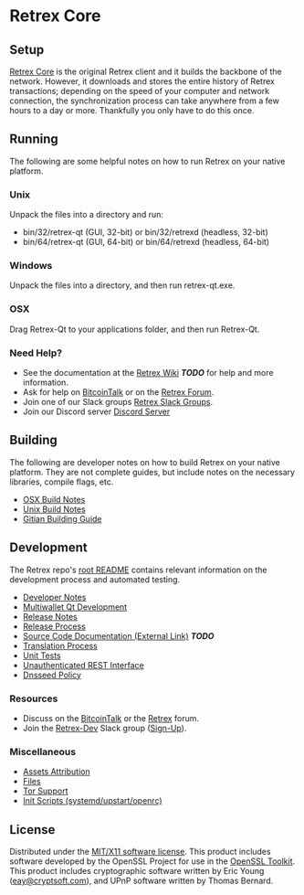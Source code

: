Retrex Core
=====================

Setup
---------------------
[Retrex Core](http://retrex.org/wallet) is the original Retrex client and it builds the backbone of the network. However, it downloads and stores the entire history of Retrex transactions; depending on the speed of your computer and network connection, the synchronization process can take anywhere from a few hours to a day or more. Thankfully you only have to do this once.

Running
---------------------
The following are some helpful notes on how to run Retrex on your native platform.

### Unix

Unpack the files into a directory and run:

- bin/32/retrex-qt (GUI, 32-bit) or bin/32/retrexd (headless, 32-bit)
- bin/64/retrex-qt (GUI, 64-bit) or bin/64/retrexd (headless, 64-bit)

### Windows

Unpack the files into a directory, and then run retrex-qt.exe.

### OSX

Drag Retrex-Qt to your applications folder, and then run Retrex-Qt.

### Need Help?

* See the documentation at the [Retrex Wiki](https://en.bitcoin.it/wiki/Main_Page) ***TODO***
for help and more information.
* Ask for help on [BitcoinTalk](https://bitcointalk.org/index.php?topic=1262920.0) or on the [Retrex Forum](http://forum.retrex.org/).
* Join one of our Slack groups [Retrex Slack Groups](https://retrex.org/slack-logins/).
* Join our Discord server [Discord Server](https://discord.gg/dTRhamf)

Building
---------------------
The following are developer notes on how to build Retrex on your native platform. They are not complete guides, but include notes on the necessary libraries, compile flags, etc.

- [OSX Build Notes](build-osx.md)
- [Unix Build Notes](build-unix.md)
- [Gitian Building Guide](gitian-building.md)

Development
---------------------
The Retrex repo's [root README](https://github.com/retrexproject/Retrex/blob/master/README.md) contains relevant information on the development process and automated testing.

- [Developer Notes](developer-notes.md)
- [Multiwallet Qt Development](multiwallet-qt.md)
- [Release Notes](release-notes.md)
- [Release Process](release-process.md)
- [Source Code Documentation (External Link)](https://dev.visucore.com/bitcoin/doxygen/) ***TODO***
- [Translation Process](translation_process.md)
- [Unit Tests](unit-tests.md)
- [Unauthenticated REST Interface](REST-interface.md)
- [Dnsseed Policy](dnsseed-policy.md)

### Resources

* Discuss on the [BitcoinTalk](https://bitcointalk.org/index.php?topic=1262920.0) or the [Retrex](http://forum.retrex.org/) forum.
* Join the [Retrex-Dev](https://retrex-dev.slack.com/) Slack group ([Sign-Up](https://retrex-dev.herokuapp.com/)).

### Miscellaneous
- [Assets Attribution](assets-attribution.md)
- [Files](files.md)
- [Tor Support](tor.md)
- [Init Scripts (systemd/upstart/openrc)](init.md)

License
---------------------
Distributed under the [MIT/X11 software license](http://www.opensource.org/licenses/mit-license.php).
This product includes software developed by the OpenSSL Project for use in the [OpenSSL Toolkit](https://www.openssl.org/). This product includes
cryptographic software written by Eric Young ([eay@cryptsoft.com](mailto:eay@cryptsoft.com)), and UPnP software written by Thomas Bernard.
